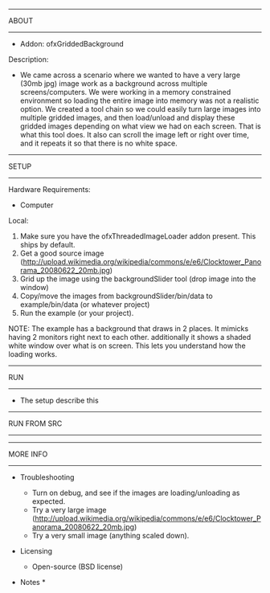 ************************************************
 ABOUT 
************************************************
* Addon: ofxGriddedBackground

Description:
* We came across a scenario where we wanted to have a very large (30mb jpg) image work as a background
   across multiple screens/computers.  We were working in a memory constrained environment so loading
   the entire image into memory was not a realistic option.  We created a tool chain so we could easily
   turn large images into multiple gridded images, and then load/unload and display these gridded images
   depending on what view we had on each screen.  That is what this tool does.  It also can scroll the
   image left or right over time, and it repeats it so that there is no white space.



************************************************
 SETUP
************************************************
Hardware Requirements:
  * Computer

Local:
  1. Make sure you have the ofxThreadedImageLoader addon present.  This ships by default.
  2. Get a good source image (http://upload.wikimedia.org/wikipedia/commons/e/e6/Clocktower_Panorama_20080622_20mb.jpg)
  3. Grid up the image using the backgroundSlider tool (drop image into the window)
  4. Copy/move the images from backgroundSlider/bin/data to example/bin/data (or whatever project)
  5. Run the example (or your project).

NOTE: The example has a background that draws in 2 places.  It mimicks having 2 monitors right next to each other.
       additionally it shows a shaded white window over what is on screen.  This lets you understand how the loading works.

************************************************
 RUN
************************************************

  * The setup describe this

************************************************
 RUN FROM SRC 
************************************************

************************************************
 MORE INFO 
************************************************

* Troubleshooting
  * Turn on debug, and see if the images are loading/unloading as expected.
  * Try a very large image (http://upload.wikimedia.org/wikipedia/commons/e/e6/Clocktower_Panorama_20080622_20mb.jpg)
  * Try a very small image (anything scaled down).

* Licensing
  * Open-source (BSD license)

* Notes
  *

